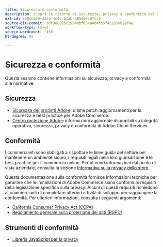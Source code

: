 ```yaml
---
title: Sicurezza e conformità
description: Scopri le risorse di sicurezza, privacy e conformità del settore per il tuo progetto Adobe Commerce.
exl-id: 8c8cb369-33da-4c4c-bcab-a95d5ec97cc1
source-git-commit: ddf988826c29b4ebf054a4d4fb5f4c285662ef4e
workflow-type: tm+mt
source-wordcount: '158'
ht-degree: 0%

---
```


# Sicurezza e conformità

Questa sezione contiene informazioni su sicurezza, privacy e conformità alle normative.

## Sicurezza

- [Sicurezza dei prodotti Adobe](https://helpx.adobe.com/security.html): ultime patch, aggiornamenti per la sicurezza e best practice per Adobe Commerce.
- [Centro protezione Adobe](https://www.adobe.com/trust.html): informazioni aggiornate disponibili su integrità operativa, sicurezza, privacy e conformità di Adobe Cloud Services.

## Conformità

I commercianti sono obbligati a rispettare le linee guida del settore per mantenere un ambiente sicuro, i requisiti legali nella loro giurisdizione e le best practice per il commercio online. Per ulteriori informazioni dal punto di vista aziendale, consulta la sezione [Informativa sulla privacy dello store](https://experienceleague.adobe.com/docs/commerce-admin/start/compliance/privacy/privacy-policy.html).

Questa documentazione sulla conformità fornisce informazioni tecniche per garantire che le installazioni di Adobe Commerce siano conformi ai requisiti della legislazione specifica sulla privacy. Alcuni di questi requisiti richiedono ai commercianti di completare ulteriori attività di sviluppo per raggiungere la conformità. Per ulteriori informazioni, consulta i seguenti argomenti:

- [California Consumer Privacy Act (CCPA)](privacy/ccpa.md)
- [Regolamento generale sulla protezione dei dati (RGPD)](privacy/gdpr.md)

## Strumenti di conformità

- [Libreria JavaScript per la privacy](privacy/javascript-library.md)
